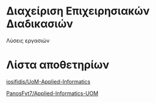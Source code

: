 # Διαχείριση Επιχειρησιακών Διαδικασιών

Λύσεις εργασιών

# Λίστα αποθετηρίων

[iosifidis/UoM-Applied-Informatics](https://github.com/iosifidis/UoM-Applied-Informatics/tree/main/s5/Business%20Process%20Management)

[PanosFyt7/Applied-Informatics-UOM](https://github.com/PanosFyt7/Applied-Informatics-UOM/blob/main/5th_semester/Business%20Process%20Management)